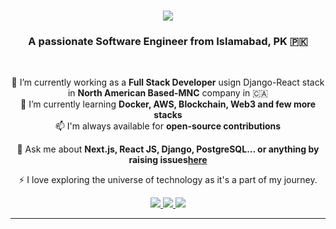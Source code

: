 
<h1 align="center">
    <img src="https://readme-typing-svg.herokuapp.com/?font=Righteous&size=35&center=true&vCenter=true&width=500&height=70&duration=4000&lines=Hi+There!+👋;+Myself+@Zain;" />
</h1>

<h3 align="center">A passionate Software Engineer from Islamabad, PK 🇵🇰 </h3>

<br/>

<div align="center">
 
 🌱 I’m currently working as a **Full Stack Developer** usign Django-React stack in **North American Based-MNC** company in 🇨🇦 <br/>
 🔭 I’m currently learning **Docker, AWS, Blockchain, Web3 and few more stacks** <br/>
 📫 I'm always available for **open-source contributions** <br/>

💬 Ask me about **Next.js, React JS, Django,  PostgreSQL... or anything by raising issues[here](https://github.com/salesp07/salesp07/issues)** <br/>

⚡ I love exploring the universe of technology as it's a part of my journey.

 </div>
 
<div align="center"> 
  <a href="mailto:zainjatt.zj@gmail.com">
    <img src="https://img.shields.io/badge/Gmail-333333?style=for-the-badge&logo=gmail&logoColor=red" />
  </a>
  <a href="https://www.linkedin.com/in/zain-shahbaz-874712165/" target="_blank">
    <img src="https://img.shields.io/badge/LinkedIn-0077B5?style=for-the-badge&logo=linkedin&logoColor=white" target="_blank" />
  </a>
  <a href="https://portfolio-git-main-zainshahbaz786.vercel.app/" target="_blank">
     <img src="https://img.shields.io/badge/Portfolio-FF5722?style=for-the-badge&logo=todoist&logoColor=white" target="_blank" /> <!-- sqlite, safari, google-chrome are other good icon options -->
  </a>
</div>

 <hr/>
